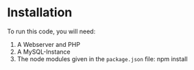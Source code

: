 # Installation
To run this code, you will need:
1. A Webserver and PHP
2. A MySQL-Instance
3. The node modules given in the ```package.json``` file:
    npm install